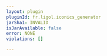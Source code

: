 ```yaml
---
layout: plugin
pluginId: fr.ligol.iconics_generator
jarSha1: INVALID
isJarAvailable: false
error: NONE
violations: []

---
```


